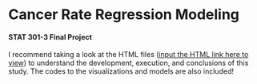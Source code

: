 # Cancer Rate Regression Modeling
#### STAT 301-3 Final Project



I recommend taking a look at the HTML files ([input the HTML link here to view](https://htmlpreview.github.io/)) to understand the development, execution, and conclusions of this study. The codes to the visualizations and models are also included!

